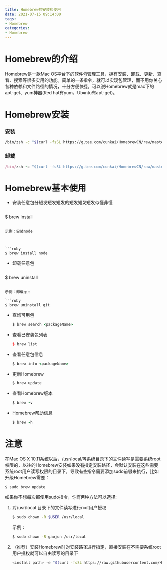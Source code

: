 ```yaml
---
title: Homebrew的安装和使用
date: 2021-07-15 09:14:00
tags:
- Homebrew
categories:
- Homebrew
---
```


# Homebrew的介绍

Homebrew是一款Mac OS平台下的软件包管理工具，拥有安装、卸载、更新、查看、搜索等很多实用的功能。简单的一条指令，就可以实现包管理，而不用你关心各种依赖和文件路径的情况，十分方便快捷。可以说Homebrew就是mac下的apt-get、yum神器(Red hat有yum，Ubuntu有apt-get)。

# Homebrew安装

### 安装

```bash
/bin/zsh -c "$(curl -fsSL https://gitee.com/cunkai/HomebrewCN/raw/master/Homebrew.sh)"
```

### 卸载

```ruby
/bin/zsh -c "$(curl -fsSL https://gitee.com/cunkai/HomebrewCN/raw/master/HomebrewUninstall.sh)"
```

# Homebrew基本使用

- 安装任意包分短发短发短发的短发短发短发似懂非懂

  ```ruby
$ brew install <packageName>
  ```
  
  示例：安装node

  

  ```ruby
$ brew install node
  ```
  
- 卸载任意包

  ```ruby
$ brew uninstall <packageName>
  ```
  
  示例：卸载git

  ```ruby
$ brew uninstall git
  ```

- 查询可用包

  

  ```ruby
  $ brew search <packageName>
  ```

- 查看已安装包列表

  

  ```cpp
  $ brew list
  ```

- 查看任意包信息

  

  ```ruby
  $ brew info <packageName>
  ```

- 更新Homebrew

  

  ```ruby
  $ brew update
  ```

- 查看Homebrew版本

  

  ```ruby
  $ brew -v
  ```

- Homebrew帮助信息

  

  ```ruby
  $ brew -h
  ```

# 注意

在Mac OS X 10.11系统以后，/usr/local/等系统目录下的文件读写是需要系统root权限的，以往的Homebrew安装如果没有指定安装路径，会默认安装在这些需要系统root用户读写权限的目录下，导致有些指令需要添加sudo前缀来执行，比如升级Homebrew需要：



```ruby
$ sudo brew update
```

如果你不想每次都使用sudo指令，你有两种方法可以选择:

1. 对/usr/local 目录下的文件读写进行root用户授权

   

   ```bash
   $ sudo chown -R $USER /usr/local
   ```

   示例：

   

   ```bash
   $ sudo chown -R gaojun /usr/local
   ```

2. （推荐）安装Homebrew时对安装路径进行指定，直接安装在不需要系统root用户授权就可以自由读写的目录下

   

   ```bash
   <install path> -e "$(curl -fsSL https://raw.githubusercontent.com/Homebrew/install/master/install)"
   ```
